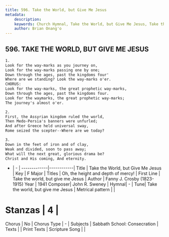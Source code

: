 ```yaml
---
title: 596. Take the World, but Give Me Jesus
metadata:
    description: 
    keywords: Church Hymnal, Take the World, but Give Me Jesus, Take the world, but give me Jesus , Oh, the height and depth of mercy!
    author: Brian Onang'o
---
```



## 596. TAKE THE WORLD, BUT GIVE ME JESUS

```txt
1.
Look for the way-marks as you journey on,
Look for the way-marks passing one by one;
Down through the ages, past the kingdoms four'
Where are we standing? Look the way-marks o'er.
CHORUS:
Look for the way-marks, the great prophetic way-marks,
Down through the ages, past the kingdoms four.
Look for the waymarks, the great prophetic way-marks;
The journey's almost o'er.

2.
First, the Assyrian kingdom ruled the world,
Then Medo-Persia's banners were unfurled;
And after Greece held universal sway,
Rome seized the scepter--Where are we today?

3.
Down in the feet of iron and of clay,
Weak and divided, soon to pass away;
What will the next great, glorious drama be?
Christ and His coming, And eternity.
```

- |   -  |
-------------|------------|
Title | Take the World, but Give Me Jesus |
Key | F Major |
Titles | Oh, the height and depth of mercy! |
First Line | Take the world, but give me Jesus  |
Author | Fanny J. Crosby (1823-1915)
Year | 1941
Composer| John R. Sweney |
Hymnal|  - |
Tune| Take the world, but give me Jesus |
Metrical pattern | |
# Stanzas | 4 |
Chorus | No |
Chorus Type | - |
Subjects | Sabbath School: Consecration |
Texts |  |
Print Texts | 
Scripture Song |  |
  
